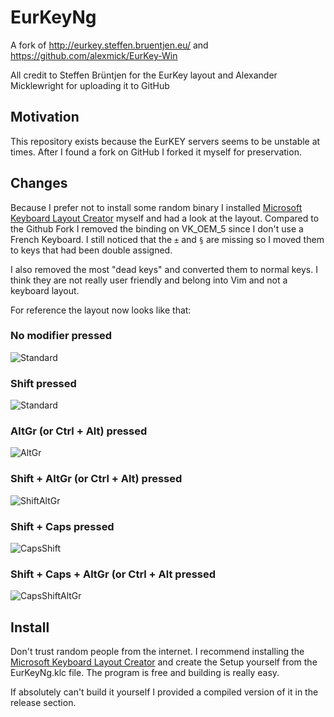 # EurKeyNg

A fork of http://eurkey.steffen.bruentjen.eu/ and https://github.com/alexmick/EurKey-Win

All credit to Steffen Brüntjen for the EurKey layout and Alexander Micklewright for uploading it to GitHub

## Motivation

This repository exists because the EurKEY servers seems to be unstable at times. After I found a fork on GitHub I forked it myself for preservation.

## Changes

Because I prefer not to install some random binary I installed [Microsoft Keyboard Layout Creator](https://www.microsoft.com/en-us/download/details.aspx?id=22339) myself and had a look at the layout. Compared to the Github Fork I removed the binding on VK_OEM_5 since I don't use a French Keyboard. I still noticed that the `±` and `§` are missing so I moved them to keys that had been double assigned.

I also removed the most "dead keys" and converted them to normal keys. I think they are not really user friendly and belong into Vim and not a keyboard layout.

For reference the layout now looks like that:

### No modifier pressed

![Standard](normal.png)

### Shift pressed

![Standard](shift.png)

### AltGr (or Ctrl + Alt) pressed

![AltGr](altgr.png)

### Shift + AltGr (or Ctrl + Alt) pressed

![ShiftAltGr](shift-altgr.png)

### Shift + Caps pressed

![CapsShift](caps-shift.png)

### Shift + Caps + AltGr (or Ctrl + Alt pressed

![CapsShiftAltGr](shift-altgr-caps.png)

## Install

Don't trust random people from the internet. I recommend installing the [Microsoft Keyboard Layout Creator](https://www.microsoft.com/en-us/download/details.aspx?id=22339) and create the Setup yourself from the EurKeyNg.klc file. The program is free and building is really easy.

If absolutely can't build it yourself I provided a compiled version of it in the release section.
